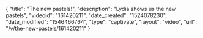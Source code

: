 {
    "title": "The new pastels!",
    "description": "Lydia shows us the new pastels",
    "videoid": "161420211",
    "date_created": "1524078230",
    "date_modified": "1546466764",
    "type": "captivate",
    "layout": "video",
    "url": "\/v\/the-new-pastels\/161420211"
}